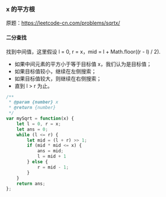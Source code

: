 ### x 的平方根
原题：https://leetcode-cn.com/problems/sqrtx/

#### 二分查找

找到中间值，这里假设 l = 0, r = x，mid = l + Math.floor((r - l) / 2).

- 如果中间元素的平方小于等于目标值 x，我们认为是目标值；
- 如果目标值较小，继续在左侧搜索；
- 如果目标值较大，则继续在右侧搜索；
- 直到 l > r 为止。

```js
/**
 * @param {number} x
 * @return {number}
 */
var mySqrt = function(x) {
    let l = 0, r = x;
    let ans = 0;
    while (l <= r) {
        let mid = (l + r) >> 1;
        if (mid * mid <= x) {
            ans = mid;
            l = mid + 1
        } else {
            r = mid - 1;
        }
    }
    return ans;
};
```